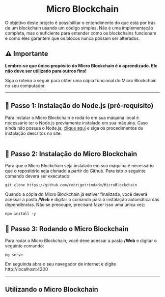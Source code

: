 <h1 align="center">Micro Blockchain</h1>
<p>
O objetivo deste projeto é possibilitar o entendimento do que está 
por trás de um blockchain usando um código simples. Não é uma implementação completa, 
mas o suficiente para entender como os blockchains funcionam e como eles garantem 
que os blocos nunca possam ser alterados.</p>

## ⚠️ Importante  
**Lembre-se que único propósito do Micro Blockchain é o aprendizado. Ele não deve ser utilizado para outros fins!**
<p>Siga o roteiro a seguir para obter uma cópia funcional do Micro Blockchain no seu computador.</p> 

---

## 🏁 Passo 1: Instalação do Node.js (pré-requisito)<a name = "passo1"></a>
Para instalar o Micro Blockchain e rodá-lo em sua máquina local é necessário ter o Node.js previamente instalado em sua máquina. Caso ainda não possua o Node.js, [clique aqui](https://nodejs.org/) e siga os procedimentos de instalação descritos no site.
<br><br>
## 🏁 Passo 2: Instalação do Micro Blockchain<a name = "passo2"></a>
Para que o Micro Blockchain seja instalado em sua máquina é necessário que o repositório seja clonado a partir do Github. Para isto o seguinte comando deverá ser executado:
```
git clone https://github.com/rodrigotrindade/MicroBlockchain 
``` 

Quando a cópia do Micro Blockchain já estiver finalizada, você deverá acessar a pasta **/Web** e digitar o comando para a instalação automática das dependências. Não se preocupe, precisará fazer isso uma única vez:

```
npm install -y
```

## 🏁 Passo 3: Rodando o Micro Blockchain<a name = "passo3"></a>
Para rodar o Micro Blockchain, você deve acessar a pasta **/Web** e digitar o seguinte comando:
```
ng serve
```
Em seguinda abra o seu navegador de internet e digite http://localhost:4200

---
## Utilizando o Micro Blockchain
